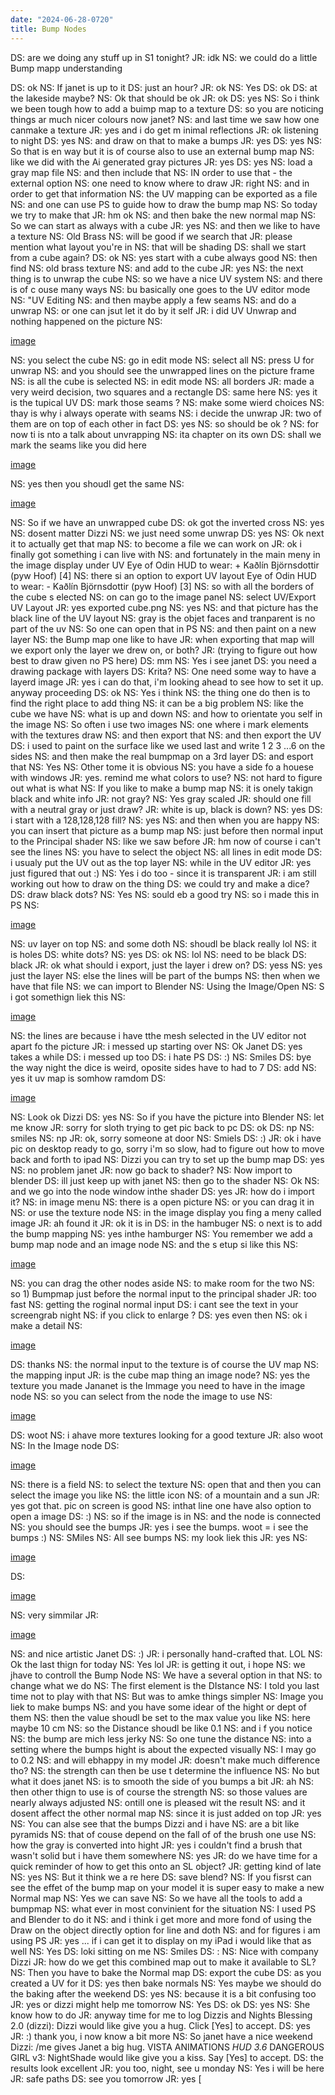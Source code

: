 ```yaml
---
date: "2024-06-28-0720"
title: Bump Nodes
---
```


DS: are we doing any stuff up in S1 tonight?
JR: idk
NS: we could  do a little  Bump mapp understanding

DS: ok
NS: If janet is  up  to it
DS: just an hour?
JR: ok
NS: Yes
DS: ok
DS: at the lakeside maybe?
NS: Ok that  should be  ok
JR: ok
DS: yes
NS: So i  think we  been tough  how  to add a  buimp map  to a texture
DS: so you are noticing things ar much nicer colours now janet?
NS: and last time we saw how  one canmake a texture
JR: yes and i do get m inimal reflections
JR: ok listening to night
DS: yes
NS: and  draw on that to make a  bumps
JR: yes
DS: yes
NS: So that is  en  way but  it is  of course also to  use an external bump map
NS: like we did with the  Ai generated gray  pictures
JR: yes
DS: yes
NS: load a  gray  map  file
NS: and then include that
NS: IN order to use that  - the  external  option
NS: one  need to know where to draw
JR: right
NS: and in order to get that information
NS: the UV mapping  can be exported as a  file
NS: and one can use PS to  guide how  to draw the  bump map
NS: So today we try  to make that
JR: hm ok
NS: and then  bake the  new normal map
NS: So we  can start  as always  with a  cube
JR: yes
NS: and then  we like to have a texture
NS: Old Brass
NS: will be  good  if we search that
JR: please mention what layout you're in
NS: that will be  shading
DS: shall we start from a cube again?
DS: ok
NS: yes  start with a  cube  always  good
NS: then  find
NS: old brass texture
NS: and add to the  cube
JR: yes
NS: the  next thing is  to  unwrap the  cube
NS: so we have a  nice UV  system
NS: and there is  of c ouse many  ways
NS: bu  basically one goes to the  UV editor mode
NS: "UV Editing
NS: and then maybe apply a  few seams
NS: and  do a unwrap
NS: or  one can  jsut  let  it  do by  it  self
JR: i did UV Unwrap and nothing happened on the picture
NS:

[image](https://gyazo.com/b11997c6ccee94380b487332e7d25881)

NS: you  select the  cube
NS: go in  edit mode
NS: select all
NS: press U for  unwrap
NS: and you should see the  unwrapped lines on the picture frame
NS: is all  the  cube is  selected
NS: in edit mode
NS: all borders
JR: made a very weird decision, two squares and a rectangle
DS: same here
NS: yes it is   the  tupical UV
DS: mark those seams ?
NS: make some  wierd choices
NS: thay  is  why  i always  operate with seams
NS: i  decide the  unwrap
JR: two of them are on top of each other in fact
DS: yes
NS: so  should  be  ok ?
NS: for  now  ti is  nto a  talk about  unvrapping
NS: ita  chapter on its  own
DS: shall we mark the seams like you did here

[image](https://gyazo.com/b11997c6ccee94380b487332e7d25881)

NS: yes then you shoudl  get the  same
NS:

[image](https://gyazo.com/1f7788758a500036b264a98f59f42b54)

NS: So if we have an  unwrapped cube
DS: ok got the inverted cross
NS: yes
NS: dosent matter  Dizzi
NS: we just need some  unwrap
DS: yes
NS: Ok next it  to actually  get that map
NS: to become a  file we can work  on
JR: ok i finally got something i can live with
NS: and fortunately  in the main meny  in the  image  display  under UV
Eye of Odin HUD to wear: + Kaðlín Björnsdottir (pyw Hoof)  [4]
NS: there si an  option to export  UV layout
Eye of Odin HUD to wear: - Kaðlín Björnsdottir (pyw Hoof)  [3]
NS: so with all the  borders of the  cube s elected
NS: on can go  to the  image  panel
NS: select UV/Export UV Layout
JR: yes exported cube.png
NS: yes
NS: and that  picture has the  black line  of the  UV layout
NS: gray is  the objet  faces and tranparent is  no  part of the  uv
NS: So one can open that in PS
NS: and then paint on a  new layer
NS: the  Bump map  one like to  have
JR: when exporting that map will we export only the layer we drew on, or both?
JR: (trying to figure out how best to draw given no PS here)
DS: mm
NS: Yes i see janet
DS: you need a drawing package with layers
DS: Krita?
NS: One  need some  way to  have a layerd image
JR: yes i can do that, i'm looking ahead to see how to set it up. anyway proceeding
DS: ok
NS: Yes i  think
NS: the  thing  one  do then is  to find the  right place to add thing
NS: it  can be a  big problem
NS: like the  cube  we have
NS: what is  up and  down
NS: and how  to  orientate  you self in the  image
NS: So often i  use  two  images
NS: one where  i mark  elements with the  textures draw
NS: and then export  that
NS: and then export the  UV
DS: i used to paint on the surface like we used last and write 1 2 3 ...6 on the sides
NS: and then  make the  real bumpmap  on a  3rd layer
DS: and esport that
NS: Yes
NS: Other  tome it is  obvious
NS: you have a  side fo a  houese with  windows
JR: yes. remind me what colors to use?
NS: not  hard to  figure out  what is  what
NS: If you like to make a bump map
NS: it is  onely  takign  black  and  white  info
JR: not gray?
NS: Yes  gray scaled
JR: should one fill with a neutral gray or just draw?
JR: white is up, black is down?
NS: yes
DS: i start with a 128,128,128 fill?
NS: yes
NS: and then  when you are happy
NS: you can insert that picture as a bump map
NS: just before then  normal input to the  Principal shader
NS: like we saw  before
JR: hm now of course i can't see the lines
NS: you have to select the  object
NS: all lines in  edit mode
DS: i usualy put the UV out as the top layer
NS: while  in the  UV  editor
JR: yes just figured that out :)
NS: Yes i  do  too - since it is  transparent
JR: i am still working out how to draw on the thing
DS: we could try and make a dice?
DS: draw black dots?
NS: Yes
NS: sould  eb  a  good try
NS: so i made this  in PS
NS:

[image](https://gyazo.com/7a85dad1d23e4518cbf4bf70fb9bf528)

NS: uv layer on top
NS: and some  doth
NS: shoudl be  black  really  lol
NS: it is  holes
DS: white dots?
NS: yes
DS: ok
NS: lol
NS: need to be  black
DS: black
JR: ok what should i export, just the layer i drew on?
DS: yess
NS: yes  just the layer
NS: else the lines  will be part of the  bumps
NS: then  when we have that file
NS: we can import to Blender
NS: Using the  Image/Open
NS: S  i got  somethign liek this
NS:

[image](https://gyazo.com/3bb69685f5580fbcabb26b7cc9f0df9c)

NS: the lines are because i have tthe  mesh selected in the  UV  editor  not  apart fo the picture
JR: i messed up starting over
NS: Ok  Janet
DS: yes takes a while
DS: i messed up too
DS: i hate PS
DS: :)
NS: Smiles
DS: bye the way night the dice is weird, oposite sides have to had to 7
DS: add
NS: yes it  uv map  is   somhow  ramdom
DS:

[image](https://gyazo.com/927444473f8cd52e5926c4f4679692af)

NS: Look ok  Dizzi
DS: yes
NS: So  if  you have the picture into  Blender
NS: let me know
JR: sorry for sloth trying to get pic back to pc
DS: ok
DS: np
NS: smiles
NS: np
JR: ok, sorry someone at door
NS: Smiels
DS: :)
JR: ok i have pic on desktop ready to go, sorry i'm so slow, had to figure out how to move back and forth to ipad
NS: Dizzi  you can  try to set  up the  bump map
DS: yes
NS: no problem  janet
JR: now go back to shader?
NS: Now  import to blender
DS: ill just keep up with janet
NS: then go to the  shader
NS: Ok
NS: and we  go  into the  node  window  inthe  shader
DS: yes
JR: how do i import it?
NS: in image menu
NS: there is a  open  picture
NS: or  you can drag it  in
NS: or  use the  texture node
NS: in the  image  display   you   fing a meny  called image
JR: ah found it
JR: ok it is in
DS: in the hambuger
NS: o  next is  to add the  bump  mapping
NS: yes inthe  hamburger
NS: You  remember we  add a bump map node and an image  node
NS: and the s etup  si like  this
NS:

[image](https://gyazo.com/a09a09619789f1fa220a0908258731ca)

NS: you can drag the  other nodes aside
NS: to make  room for the   two
NS: so 1)  Bumpmap  just before the  normal  input to the  principal shader
JR: too fast
NS: getting the  roginal normal input
DS: i cant see the text in your screengrab night
NS: if you click to enlarge ?
DS: yes even then
NS: ok i make a detail
NS:

[image](https://gyazo.com/f5bc22ac3545f40868ab968f5a7b47ef)

DS: thanks
NS: the normal  input to the texture is  of course the  UV  map
NS: the  mapping input
JR: is the cube map thing an image node?
NS: yes the  texture  you made Jananet is  the  Immage  you need to  have in the  image  node
NS: so you can select  from the  node the  image  to  use
NS:

[image](https://gyazo.com/4f7dd61179604eac0e530ba14e3e8677)

DS: woot
NS: i ahave more textures  looking for a  good  texture
JR: also woot
NS: In the  Image node
DS:

[image](https://gyazo.com/65a0fbb10607e9298cfcf32ef49f74d7)

NS: there is a  field
NS: to select the  texture
NS: open that and then you can select the  image  you  like
NS: the little  icon
NS: of a mountain and a  sun
JR: yes got that. pic on screen is good
NS: inthat line  one have  also  option to  open a  image
DS: :)
NS: so  if  the  image is  in
NS: and the node is  connected
NS: you  should  see the  bumps
JR: yes i see the bumps. woot = i see the bumps :)
NS: SMiles
NS: All see  bumps
NS: my look liek  this
JR: yes
NS:

[image](https://gyazo.com/20a687f8b92fe437d5c320127055db92)

DS:

[image](https://gyazo.com/57325d5d6c32ac11f3195f0891f148d7)

NS: very  simmilar
JR:

[image](https://gyazo.com/ee821384cd4a75bb8f3ecad4376afd76)

NS: and  nice artistic  Janet
DS: :)
JR: i personally hand-crafted that. LOL
NS: Ok  the last thign for  today
NS: Yes lol
JR: is getting it out, i hope
NS: we jhave to  controll the Bump Node
NS: We have a several option in that
NS: to change  what we  do
NS: The first element is the DIstance
NS: I  told you last time not to play  with  that
NS: But was to amke  things  simpler
NS: Image you liek to make  bumps
NS: and you have some idear of the  hight  or dept of  them
NS: then the value shoudl be set to the max value  you  like
NS: here maybe  10 cm
NS: so the  Distance shoudl be like  0.1
NS: and i f you notice
NS: the bump are mich  less jerky
NS: So  one  tune  the  distance
NS: into a setting where the  bumps  hight  is  about  the  expected visually
NS: I may  go to  0.2
NS: and will ebhappy  in my  model
JR: doesn't make much difference tho?
NS: the  strength  can then  be  use t  determine  the  influence
NS: No but  what it  does  janet
NS: is  to smooth  the  side of  you  bumps a bit
JR: ah
NS: then other thign to use is of course the  strength
NS: so  those  values are nearly always  adjusted
NS: ontill one  is pleased wit the  result
NS: and it  dosent affect the  other normal map
NS: since it is  just added on  top
JR: yes
NS: You can alse see that the bumps  Dizzi and  i have
NS: are a bit like  pyramids
NS: that of couse depend on the  fall of  of the  brush one  use
NS: how the  gray is converted into hight
JR: yes i couldn't find a brush that wasn't solid but i have them somewhere
NS: yes
JR: do we have time for a quick reminder of how to get this onto an SL object?
JR: getting kind of late
NS: yes
NS: But  it  think we a re here
DS: save blend?
NS: If  you  fisrst can see the  effet of the bump map  on your  model  it is  super easy to make a new Normal map
NS: Yes we can save
NS: So we  have all the  tools to add a  bumpmap
NS: what ever in most convinient for the  situation
NS: I  used PS and Blender to do  it
NS: and i  think i get more and more  fond of  using the  Draw on the  object directly  option for line and  doth
NS: and for  figures i am using  PS
JR: yes ... if i can get it to display on my iPad i would like that as well
NS: Yes
DS: loki sitting on me
NS: Smiles
DS: :
NS: Nice with  company  Dizzi
JR: how do we get this combined map out to make it available to SL?
NS: Then you have  to bake the  Normal map
DS: export the cube
DS: as you created a UV for it
DS: yes then bake normals
NS: Yes maybe  we should  do the  baking  after the  weekend
DS: yes
NS: because it is  a bit  confusing too
JR: yes or dizzi might help  me tomorrow
NS: Yes
DS: ok
DS: yes
NS: She know how  to  do
JR: anyway time for me to log
Dizzis and Nights Blessing 2.0 (dizzi): Dizzi would like give you a hug. Click [Yes] to accept.
DS: yes
JR: :) thank you, i now know a bit more
NS: So janet  have a nice  weekend
Dizzi: /me gives Janet a big hug.
VISTA ANIMATIONS *HUD 3.6*  DANGEROUS GIRL v3: NightShade would like give you a kiss. Say [Yes] to accept.
DS: the results look excellent
JR: you too, night, see u monday
NS: Yes i  will be here
JR: safe paths
DS: see you tomorrow
JR: yes
[